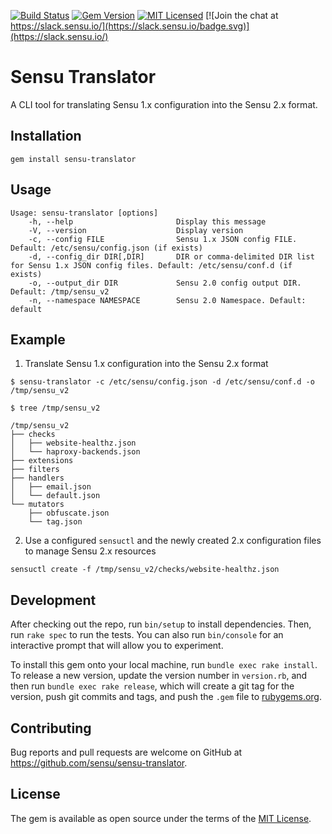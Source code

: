 [![Build Status](https://travis-ci.org/sensu/sensu-translator.svg?branch=master)](https://travis-ci.org/sensu/sensu-translator)
[![Gem Version](https://img.shields.io/gem/v/sensu-translator.svg)](https://github.com/sensu/sensu-translator/blob/master/CHANGELOG.md)
[![MIT Licensed](https://img.shields.io/github/license/sensu/sensu-translator.svg)](https://raw.githubusercontent.com/sensu/sensu-translator/master/LICENSE)
[![Join the chat at https://slack.sensu.io/](https://slack.sensu.io/badge.svg)](https://slack.sensu.io/)

# Sensu Translator

A CLI tool for translating Sensu 1.x configuration into the Sensu 2.x format.

## Installation

`gem install sensu-translator`

## Usage

```
Usage: sensu-translator [options]
    -h, --help                       Display this message
    -V, --version                    Display version
    -c, --config FILE                Sensu 1.x JSON config FILE. Default: /etc/sensu/config.json (if exists)
    -d, --config_dir DIR[,DIR]       DIR or comma-delimited DIR list for Sensu 1.x JSON config files. Default: /etc/sensu/conf.d (if exists)
    -o, --output_dir DIR             Sensu 2.0 config output DIR. Default: /tmp/sensu_v2
    -n, --namespace NAMESPACE        Sensu 2.0 Namespace. Default: default
```

## Example

1. Translate Sensu 1.x configuration into the Sensu 2.x format

```
$ sensu-translator -c /etc/sensu/config.json -d /etc/sensu/conf.d -o /tmp/sensu_v2

$ tree /tmp/sensu_v2

/tmp/sensu_v2
├── checks
│   ├── website-healthz.json
│   └── haproxy-backends.json
├── extensions
├── filters
├── handlers
│   ├── email.json
│   └── default.json
└── mutators
    ├── obfuscate.json
    └── tag.json
```

2. Use a configured `sensuctl` and the newly created 2.x configuration files to manage Sensu 2.x resources

```
sensuctl create -f /tmp/sensu_v2/checks/website-healthz.json
```

## Development

After checking out the repo, run `bin/setup` to install dependencies. Then, run `rake spec` to run the tests. You can also run `bin/console` for an interactive prompt that will allow you to experiment.

To install this gem onto your local machine, run `bundle exec rake install`. To release a new version, update the version number in `version.rb`, and then run `bundle exec rake release`, which will create a git tag for the version, push git commits and tags, and push the `.gem` file to [rubygems.org](https://rubygems.org).

## Contributing

Bug reports and pull requests are welcome on GitHub at https://github.com/sensu/sensu-translator.

## License

The gem is available as open source under the terms of the [MIT License](http://opensource.org/licenses/MIT).
